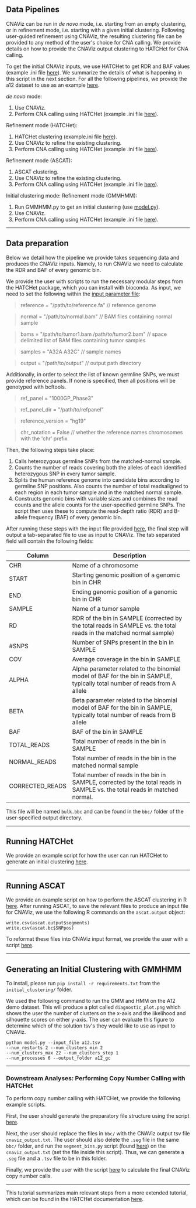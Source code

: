 ## Data Pipelines
CNAViz can be run in *de novo* mode, i.e. starting from an empty clustering, or in refinement mode, i.e. starting with a given initial clustering. Following user-guided refinement using CNAViz, the resulting clustering file can be provided to any method of the user's choice for CNA calling. We provide details on how to provide the CNAViz output clustering to HATCHet for CNA calling.

To get the initial CNAViz inputs, we use HATCHet to get RDR and BAF values (example .ini file [here](docs/hatchet_rdrbaf.ini)). We summarize the details of what is happening in this script in the next section. For all the following pipelines, we provide the a12 dataset to use as an example [here](data/demo/a12.tsv). 

*de novo* mode:
1. Use CNAViz.
2. Perform CNA calling using HATCHet (example .ini file [here](docs/hatchet_post.ini)).

Refinement mode (HATCHet): 
1. HATCHet clustering (example.ini file [here](docs/hatchet_pre.ini)).
2. Use CNAViz to refine the existing clustering.
3. Perform CNA calling using HATCHet (example .ini file [here](docs/hatchet_post.ini)).

Refinement mode (ASCAT): 
1. ASCAT clustering.
2. Use CNAViz to refine the existing clustering.
3. Perform CNA calling using HATCHet (example .ini file [here](docs/hatchet_post.ini)).

Initial clustering mode:
Refinement mode (GMMHMM):
1. Run GMMHMM.py to get an initial clustering (use [model.py](initial_clustering/model.py)).
2. Use CNAViz.
3. Perform CNA calling using HATCHet (example .ini file [here](docs/hatchet_post.ini)).

***

## Data preparation
Below we detail how the pipeline we provide takes sequencing data and produces the CNAViz inputs. Namely, to run CNAViz we need to calculate the RDR and BAF of every genomic bin. 

We provide the user with scripts to run the necessary modular steps from the HATCHet package, which you can install with bioconda. As input, we need to set the following within the [input parameter file](docs/hatchet_rdrbaf.ini):

> reference = "/path/to/reference.fa" // reference genome

> normal = "/path/to/normal.bam" // BAM files containing normal sample

> bams = "/path/to/tumor1.bam /path/to/tumor2.bam" // space delimited list of BAM files containing tumor samples

> samples = "A32A A32C" // sample names

> output = "/path/to/output" // output path directory

Additionally, in order to select the list of known germline SNPs, we must provide reference panels. If none is specified, then all positions will be genotyped with bcftools. 
> ref_panel = "1000GP_Phase3"

> ref_panel_dir = "/path/to/refpanel"

> reference_version = "hg19"

> chr_notation = False // whether the reference names chromosomes with the 'chr' prefix

Then, the following steps take place: 
1. Calls heterozygous germline SNPs from the matched-normal sample.
2. Counts the number of reads covering both the alleles of each identified heterozygous SNP in every tumor sample. 
3. Splits the human reference genome into candidate bins according to germline SNP positions. Also counts the number of total readsaligned to each region in each tumor sample and in the matched normal sample. 
4. Constructs genomic bins with variable sizes and combines the read counts and the allele counts for the user-specified germline SNPs. The script then uses these to compute the read-depth ratio (RDR) and B-allele frequency (BAF) of every genomic bin. 

After running these steps with the input file provided [here](docs/hatchet_rdrbaf.ini), the final step will output a tab-separated file to use as input to CNAViz. The tab separated field will contain the following fields: 

| Column      | Description |
| ----------- | ----------- |
| CHR	        | Name of a chromosome |
| START	        | Starting genomic position of a genomic bin in CHR |
| END	        | Ending genomic position of a genomic bin in CHR |
| SAMPLE	        | Name of a tumor sample |
| RD	        | RDR of the bin in SAMPLE (corrected by the total reads in SAMPLE vs. the total reads in the matched normal sample) |
| #SNPS	        | Number of SNPs present in the bin in SAMPLE |
| COV	        | Average coverage in the bin in SAMPLE |
| ALPHA	        | Alpha parameter related to the binomial model of BAF for the bin in SAMPLE, typically total number of reads from A allele |
| BETA	        | Beta parameter related to the binomial model of BAF for the bin in SAMPLE, typically total number of reads from B allele |
| BAF	        | BAF of the bin in SAMPLE |
| TOTAL_READS	        | Total number of reads in the bin in SAMPLE |
| NORMAL_READS	        | Total number of reads in the bin in the matched normal sample |
| CORRECTED_READS	        | Total number of reads in the bin in SAMPLE, corrected by the total reads in SAMPLE vs. the total reads in matched normal. |

This file will be named `bulk.bbc` and can be found in the `bbc/` folder of the user-specified output directory. 

***

## Running HATCHet

We provide an example script for how the user can run HATCHet to generate an initial clustering [here](docs/hatchet_pre.ini).

***

## Running ASCAT

We provide an example script on how to perform the ASCAT clustering in R [here](https://github.com/elkebir-group/cnaviz/blob/master/data/ascat/ASCAT_casasent.R). After running ASCAT, to save the relevant files to produce an input file for CNAViz, we use the following R commands on the `ascat.output` object:
```
write.csv(ascat.output$segments)
write.csv(ascat.bc$SNPpos)
```
To reformat these files into CNAViz input format, we provide the user with a script [here](data/ascat/ascat_outputs/ascat2cnaviz_input.py). 

***

## Generating an Initial Clustering with GMMHMM

To install, please run `pip install -r requirements.txt` from the `initial_clustering/` folder. 


We used the following command to run the GMM and HMM on the A12 demo dataset. This will produce a plot called `diagnostic_plot.png` which shows the user the number of clusters on the x-axis and the likelihood and silhouette scores on either y-axis. The user can evaluate this figure to determine which of the solution tsv's they would like to use as input to CNAViz. 

```
python model.py --input_file a12.tsv
--num_restarts 2 --num_clusters_min 2
--num_clusters_max 22 --num_clusters_step 1
--num_processes 6 --output_folder a12_gc
```
***

### Downstream Analyses: Performing Copy Number Calling with HATCHet

To perform copy number calling with HATCHet, we provide the following example scripts.

First, the user should generate the preparatory file structure using the script [here](docs/hatchet_pre.ini).

Next, the user should replace the files in `bbc/` with the CNAViz output tsv file `cnaviz_output.txt`. The user should also delete the `.seg` file in the same `bbc/` folder, and run the `segment_bins.py` script (found [here](scripts/segment_bins.py)) on the `cnaviz_output.txt` (set the file inside this script). Thus, we can generate a `.seg` file and a `.tsv` file to be in this folder. 

Finally, we provide the user with the script [here](docs/hatchet_post.ini) to calculate the final CNAViz copy number calls. 

***

This tutorial summarizes main relevant steps from a more extended tutorial, which can be found in the HATCHet documentation [here](http://compbio.cs.brown.edu/hatchet/doc_fullpipeline.html#demos). 
